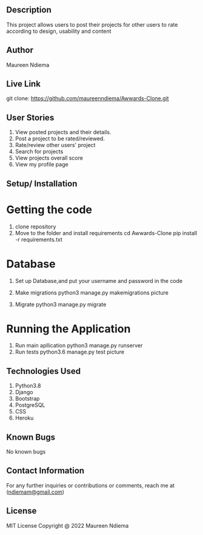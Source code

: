 ## Description
  
   This project allows users to post their projects for other users to rate according to design, usability and content

## Author

   Maureen Ndiema

## Live Link

   git clone: https://github.com/maureenndiema/Awwards-Clone.git

## User Stories

1. View posted projects and their details.
2. Post a project to be rated/reviewed.
3. Rate/review other users' project
4. Search for projects
5. View projects overall score
6. View my profile page

## Setup/ Installation

# Getting the code
1. clone repository 
2. Move to the folder and install requirements cd Awwards-Clone pip install -r requirements.txt
# Database

1. Set up Database,and put your username and password in the code

2. Make migrations python3 manage.py makemigrations picture

3. Migrate python3 manage.py migrate

# Running the Application
1. Run main apllication
   python3 manage.py runserver
2.  Run tests
    python3.6 manage.py test picture

## Technologies Used
   
1. Python3.8
2. Django 
3. Bootstrap
4. PostgreSQL
5. CSS
6. Heroku

## Known Bugs

  No known bugs

## Contact Information

 For any further inquiries or contributions or comments, reach me at (ndiemam@gmail.com)

## License
  
  MIT License Copyright @ 2022 Maureen Ndiema